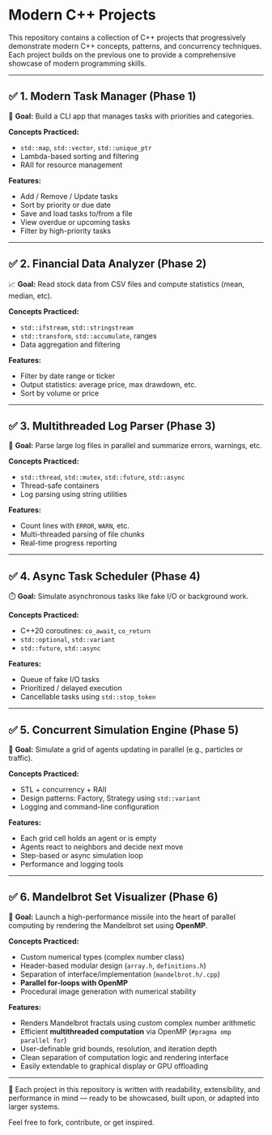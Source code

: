 # Modern C++ Projects

This repository contains a collection of C++ projects that progressively demonstrate modern C++ concepts, patterns, and concurrency techniques. Each project builds on the previous one to provide a comprehensive showcase of modern programming skills.

---

## ✅ 1. Modern Task Manager (Phase 1)

🎯 **Goal:** Build a CLI app that manages tasks with priorities and categories.

**Concepts Practiced:**

* `std::map`, `std::vector`, `std::unique_ptr`
* Lambda-based sorting and filtering
* RAII for resource management

**Features:**

* Add / Remove / Update tasks
* Sort by priority or due date
* Save and load tasks to/from a file
* View overdue or upcoming tasks
* Filter by high-priority tasks

---

## ✅ 2. Financial Data Analyzer (Phase 2)

📈 **Goal:** Read stock data from CSV files and compute statistics (mean, median, etc).

**Concepts Practiced:**

* `std::ifstream`, `std::stringstream`
* `std::transform`, `std::accumulate`, ranges
* Data aggregation and filtering

**Features:**

* Filter by date range or ticker
* Output statistics: average price, max drawdown, etc.
* Sort by volume or price

---

## ✅ 3. Multithreaded Log Parser (Phase 3)

🧵 **Goal:** Parse large log files in parallel and summarize errors, warnings, etc.

**Concepts Practiced:**

* `std::thread`, `std::mutex`, `std::future`, `std::async`
* Thread-safe containers
* Log parsing using string utilities

**Features:**

* Count lines with `ERROR`, `WARN`, etc.
* Multi-threaded parsing of file chunks
* Real-time progress reporting

---

## ✅ 4. Async Task Scheduler (Phase 4)

⏱️ **Goal:** Simulate asynchronous tasks like fake I/O or background work.

**Concepts Practiced:**

* C++20 coroutines: `co_await`, `co_return`
* `std::optional`, `std::variant`
* `std::future`, `std::async`

**Features:**

* Queue of fake I/O tasks
* Prioritized / delayed execution
* Cancellable tasks using `std::stop_token`

---

## ✅ 5. Concurrent Simulation Engine (Phase 5)

🚦 **Goal:** Simulate a grid of agents updating in parallel (e.g., particles or traffic).

**Concepts Practiced:**

* STL + concurrency + RAII
* Design patterns: Factory, Strategy using `std::variant`
* Logging and command-line configuration

**Features:**

* Each grid cell holds an agent or is empty
* Agents react to neighbors and decide next move
* Step-based or async simulation loop
* Performance and logging tools

---

## ✅ 6. Mandelbrot Set Visualizer (Phase 6)

🎯 **Goal:** Launch a high-performance missile into the heart of parallel computing by rendering the Mandelbrot set using **OpenMP**.

**Concepts Practiced:**

* Custom numerical types (complex number class)
* Header-based modular design (`array.h`, `definitions.h`)
* Separation of interface/implementation (`mandelbrot.h/.cpp`)
* **Parallel for-loops with OpenMP**
* Procedural image generation with numerical stability

**Features:**

* Renders Mandelbrot fractals using custom complex number arithmetic
* Efficient **multithreaded computation** via OpenMP (`#pragma omp parallel for`)
* User-definable grid bounds, resolution, and iteration depth
* Clean separation of computation logic and rendering interface
* Easily extendable to graphical display or GPU offloading

---

🚀 Each project in this repository is written with readability, extensibility, and performance in mind — ready to be showcased, built upon, or adapted into larger systems.

Feel free to fork, contribute, or get inspired.
